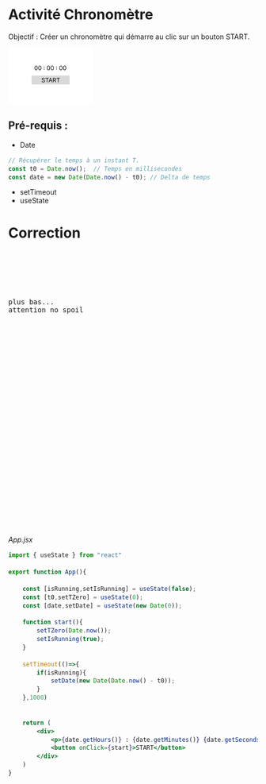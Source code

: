 # Activité Chronomètre
Objectif : Créer un chronomètre qui démarre au clic sur un bouton START.

![alt text](image.png)
## Pré-requis :
- Date
```js
// Récupérer le temps à un instant T.
const t0 = Date.now();  // Temps en millisecondes
const date = new Date(Date.now() - t0); // Delta de temps
```
- setTimeout
- useState

# Correction
<pre>






plus bas...
attention no spoil



























</pre>

*App.jsx*
```jsx
import { useState } from "react"

export function App(){

    const [isRunning,setIsRunning] = useState(false);
    const [t0,setTZero] = useState(0);
    const [date,setDate] = useState(new Date(0));
    
    function start(){
        setTZero(Date.now());
        setIsRunning(true);
    }
    
    setTimeout(()=>{
        if(isRunning){
            setDate(new Date(Date.now() - t0));
        }   
    },1000)

    
    return (
        <div>
            <p>{date.getHours()} : {date.getMinutes()} {date.getSeconds()}</p>
            <button onClick={start}>START</button>
        </div>
    )
}
```